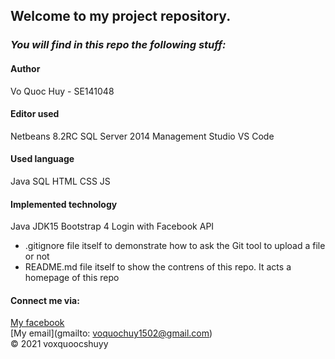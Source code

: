 ## Welcome to my project repository.
### *_You will find in this repo the following stuff:_*
#### Author
Vo Quoc Huy - SE141048

#### Editor used
Netbeans 8.2RC
SQL Server 2014 Management Studio
VS Code
#### Used language
Java
SQL
HTML
CSS
JS
#### Implemented technology
Java JDK15
Bootstrap 4
Login with Facebook API
* .gitignore file itself to demonstrate how to ask the Git tool to upload a file or not
* README.md file itself to show the contrens of this repo. It acts a homepage of this repo
#### Connect me via:
[My facebook](https://facebook.com/voxquoocshuyy)  
[My email](gmailto: voquochuy1502@gmail.com)<br>
© 2021 voxquoocshuyy


